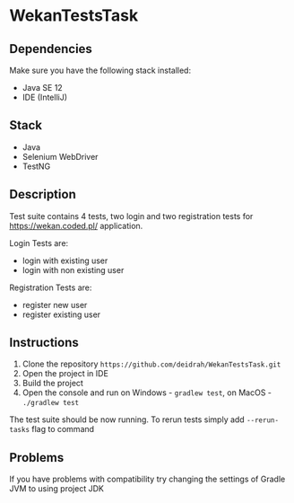 # WekanTestsTask
 
## Dependencies
Make sure you have the following stack installed:
* Java SE 12
* IDE (IntelliJ)

## Stack
* Java
* Selenium WebDriver
* TestNG

## Description
Test suite contains 4 tests, two login and two registration tests for https://wekan.coded.pl/ application.

Login Tests are:
* login with existing user 
* login with non existing user

Registration Tests are:
* register new user
* register existing user


## Instructions
1. Clone the repository `https://github.com/deidrah/WekanTestsTask.git` 
2. Open the project in IDE
3. Build the project
4. Open the console and run on Windows -  `gradlew test`, on MacOS - `./gradlew test`

The test suite should be now running.
To rerun tests simply add `--rerun-tasks` flag to command

## Problems
If you have problems with compatibility try changing the settings of Gradle JVM to using project JDK


